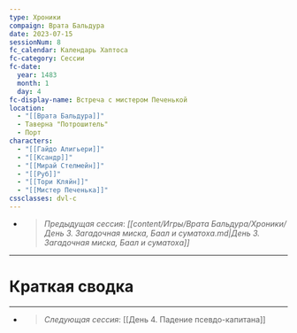 ```yaml
---
type: Хроники
compaign: Врата Бальдура
date: 2023-07-15
sessionNum: 8
fc_calendar: Календарь Хаптоса
fc-category: Сессии
fc-date:
  year: 1483
  month: 1
  day: 4
fc-display-name: Встреча с мистером Печенькой
location:
  - "[[Врата Бальдура]]"
  - Таверна "Потрошитель"
  - Порт
characters:
  - "[[Гайдо Алигьери]]"
  - "[[Ксандр]]"
  - "[[Мирай Стелмейн]]"
  - "[[Руб]]"
  - "[[Тори Кляйн]]"
  - "[[Мистер Печенька]]"
cssclasses: dvl-c
---
```


<!-- QueryToSerialize: LIST without ID "> *Предыдущая сессия*: *" + file.link + "*" From "content/Игры/Врата Бальдура/Хроники" WHERE sessionNum < this.sessionNum SORT sessionNum desc Limit 1 -->
<!-- SerializedQuery: LIST without ID "> *Предыдущая сессия*: *" + file.link + "*" From "content/Игры/Врата Бальдура/Хроники" WHERE sessionNum < this.sessionNum SORT sessionNum desc Limit 1 -->
- > *Предыдущая сессия*: *[[content/Игры/Врата Бальдура/Хроники/День 3. Загадочная миска, Баал и суматоха.md|День 3. Загадочная миска, Баал и суматоха]]*
<!-- SerializedQuery END -->
---


# Краткая сводка


---
<!-- QueryToSerialize: LIST without ID "> *Следующая сессия*: " + file.link From "content/Игры/Врата Бальдура/Хроники" WHERE sessionNum > this.sessionNum SORT sessionNum asc Limit 1 -->
<!-- SerializedQuery: LIST without ID "> *Следующая сессия*: " + file.link From "content/Игры/Врата Бальдура/Хроники" WHERE sessionNum > this.sessionNum SORT sessionNum asc Limit 1 -->
- > *Следующая сессия*: [[День 4. Падение псевдо-капитана]]
<!-- SerializedQuery END -->
